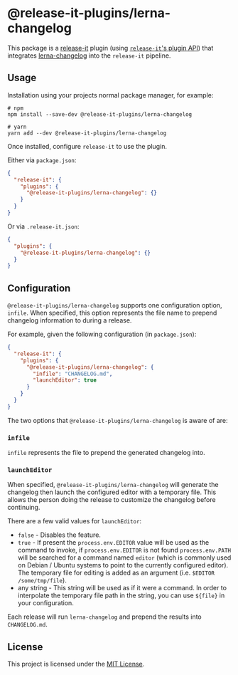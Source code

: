 # @release-it-plugins/lerna-changelog

This package is a [release-it](https://github.com/release-it/release-it) plugin
(using [`release-it`'s plugin
API](https://github.com/release-it/release-it/blob/master/docs/plugins.md)) that
integrates [lerna-changelog](https://github.com/lerna/lerna-changelog) into the
`release-it` pipeline.

## Usage

Installation using your projects normal package manager, for example:

```
# npm
npm install --save-dev @release-it-plugins/lerna-changelog

# yarn
yarn add --dev @release-it-plugins/lerna-changelog
```

Once installed, configure `release-it` to use the plugin.

Either via `package.json`:

```json
{
  "release-it": {
    "plugins": {
      "@release-it-plugins/lerna-changelog": {}
    }
  }
}
```

Or via `.release-it.json`:

```json
{
  "plugins": {
    "@release-it-plugins/lerna-changelog": {}
  }
}
```

## Configuration

`@release-it-plugins/lerna-changelog` supports one configuration option, `infile`. When
specified, this option represents the file name to prepend changelog
information to during a release.

For example, given the following configuration (in `package.json`):

```json
{
  "release-it": {
    "plugins": {
      "@release-it-plugins/lerna-changelog": {
        "infile": "CHANGELOG.md",
        "launchEditor": true
      }
    }
  }
}
```

The two options that `@release-it-plugins/lerna-changelog` is aware of are:

### `infile`

`infile` represents the file to prepend the generated changelog into.

### `launchEditor`

When specified, `@release-it-plugins/lerna-changelog` will generate the changelog
then launch the configured editor with a temporary file. This allows the person
doing the release to customize the changelog before continuing.

There are a few valid values for `launchEditor`:

* `false` - Disables the feature.
* `true` - If present the `process.env.EDITOR` value will be used as the
  command to invoke, if `process.env.EDITOR` is not found `process.env.PATH`
  will be searched for a command named `editor` (which is commonly used on
  Debian / Ubuntu systems to point to the currently configured editor). The
  temporary file for editing is added as an argument (i.e.
  `$EDITOR /some/tmp/file`).
* any string - This string will be used as if it were a command. In order to
  interpolate the temporary file path in the string, you can use `${file}` in
  your configuration.

Each release will run `lerna-changelog` and prepend the results into `CHANGELOG.md`.

## License

This project is licensed under the [MIT License](LICENSE.md).
